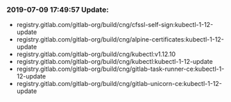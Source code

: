 ### 2019-07-09 17:49:57 Update:

- registry.gitlab.com/gitlab-org/build/cng/cfssl-self-sign:kubectl-1-12-update
- registry.gitlab.com/gitlab-org/build/cng/alpine-certificates:kubectl-1-12-update
- registry.gitlab.com/gitlab-org/build/cng/kubectl:v1.12.10
- registry.gitlab.com/gitlab-org/build/cng/kubectl:kubectl-1-12-update
- registry.gitlab.com/gitlab-org/build/cng/gitlab-task-runner-ce:kubectl-1-12-update
- registry.gitlab.com/gitlab-org/build/cng/gitlab-unicorn-ce:kubectl-1-12-update
